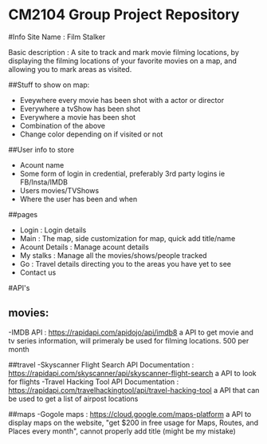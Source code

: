# CM2104 Group Project Repository

#Info
Site Name : Film Stalker

Basic description : A site to track and mark movie filming locations, by displaying the filming locations of your favorite movies on a map, and allowing you to mark areas as visited.

##Stuff to show on map:
- Eveywhere every movie has been shot with a actor or director
- Everywhere a tvShow has been shot
- Everywhere a movie has been shot
- Combination of the above
- Change color depending on if visited or not

##User info to store
- Acount name
- Some form of login in credential, preferably 3rd party logins ie FB/Insta/IMDB
- Users movies/TVShows
- Where the user has been and when

##pages
- Login : Login details
- Main : The map, side customization for map, quick add title/name
- Acount Details : Manage acount details
- My stalks : Manage all the movies/shows/people tracked
- Go : Travel details directing you to the areas you have yet to see
- Contact us


#API's

## movies:
-IMDB API : https://rapidapi.com/apidojo/api/imdb8   a API to get movie and tv series information, will primeraly be used for filming locations. 500 per month


##travel
-Skyscanner Flight Search API Documentation : https://rapidapi.com/skyscanner/api/skyscanner-flight-search    a API to look for flights
-Travel Hacking Tool API Documentation : https://rapidapi.com/travelhackingtool/api/travel-hacking-tool    a API that can be used to get a list of airpost locations


##maps
-Gogole maps : https://cloud.google.com/maps-platform  a API to display maps on the website, "get $200 in free usage for Maps, Routes, and Places every month", cannot properly add title (might be my mistake)
